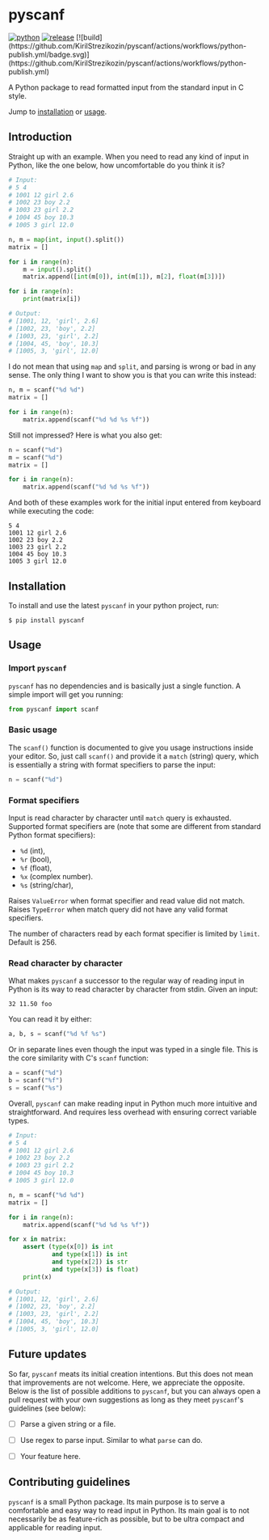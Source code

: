 # pyscanf

<p>
    <a href="https://github.com/KirilStrezikozin/pyscanf/releases"><img src="https://img.shields.io/badge/Python-3776AB?style=for-the-badge&logo=python&logoColor=white" alt="python"></a>
    <a href="https://github.com/KirilStrezikozin/pyscanf/releases"><img src="https://img.shields.io/github/release/KirilStrezikozin/pyscanf.svg" alt="release"></a>
    [![build](https://github.com/KirilStrezikozin/pyscanf/actions/workflows/python-publish.yml/badge.svg)](https://github.com/KirilStrezikozin/pyscanf/actions/workflows/python-publish.yml)
</p>

A Python package to read formatted input from the standard input in C style.

Jump to [installation](#installation) or [usage](#installation).

## Introduction

Straight up with an example. When you need to read any kind of input in Python, like the one below, how uncomfortable do you think it is? 

```python
# Input:
# 5 4
# 1001 12 girl 2.6
# 1002 23 boy 2.2
# 1003 23 girl 2.2
# 1004 45 boy 10.3
# 1005 3 girl 12.0

n, m = map(int, input().split())
matrix = []

for i in range(n):
    m = input().split()
    matrix.append([int(m[0]), int(m[1]), m[2], float(m[3])])

for i in range(n):
    print(matrix[i])

# Output:
# [1001, 12, 'girl', 2.6]
# [1002, 23, 'boy', 2.2]
# [1003, 23, 'girl', 2.2]
# [1004, 45, 'boy', 10.3]
# [1005, 3, 'girl', 12.0]

```

I do not mean that using `map` and `split`, and parsing is wrong or bad in any sense. The only thing I want to show you is that you can write this instead:

```python
n, m = scanf("%d %d")
matrix = []

for i in range(n):
    matrix.append(scanf("%d %d %s %f"))
```

Still not impressed? Here is what you also get:

```python
n = scanf("%d")
m = scanf("%d")
matrix = []

for i in range(n):
    matrix.append(scanf("%d %d %s %f"))
```

And both of these examples work for the initial input entered from keyboard while executing the code:

```
5 4
1001 12 girl 2.6
1002 23 boy 2.2
1003 23 girl 2.2
1004 45 boy 10.3
1005 3 girl 12.0
```

## Installation

To install and use the latest `pyscanf` in your python project, run:

```
$ pip install pyscanf
```


## Usage

### Import `pyscanf`

`pyscanf` has no dependencies and is basically just a single function. A simple import will get you running:

```python
from pyscanf import scanf
```

### Basic usage

The `scanf()` function is documented to give you usage instructions inside your editor. So, just call `scanf()` and provide it a `match` (string) query, which is essentially a string with format specifiers to parse the input:

```python
n = scanf("%d")
```

### Format specifiers

Input is read character by character until `match` query is exhausted. Supported format specifiers are (note that some are different from standard Python format specifiers):

- `%d` (int),
- `%r` (bool),
- `%f` (float),
- `%x` (complex number).
- `%s` (string/char),

Raises `ValueError` when format specifier and read value did not match.
Raises `TypeError` when match query did not have any valid format specifiers.

The number of characters read by each format specifier is limited by `limit`. Default is 256.

### Read character by character

What makes `pyscanf` a successor to the regular way of reading input in Python is its way to read character by character from stdin. Given an input:

```
32 11.50 foo
```

You can read it by either:

```python
a, b, s = scanf("%d %f %s")
```

Or in separate lines even though the input was typed in a single file. This is the core similarity with C's `scanf` function:

```python
a = scanf("%d")
b = scanf("%f")
s = scanf("%s")
```

Overall, `pyscanf` can make reading input in Python much more intuitive and straightforward. And requires less overhead with ensuring correct variable types.

```python
# Input:
# 5 4
# 1001 12 girl 2.6
# 1002 23 boy 2.2
# 1003 23 girl 2.2
# 1004 45 boy 10.3
# 1005 3 girl 12.0

n, m = scanf("%d %d")
matrix = []

for i in range(n):
    matrix.append(scanf("%d %d %s %f"))

for x in matrix:
    assert (type(x[0]) is int 
            and type(x[1]) is int
            and type(x[2]) is str
            and type(x[3]) is float)
    print(x)

# Output:
# [1001, 12, 'girl', 2.6]
# [1002, 23, 'boy', 2.2]
# [1003, 23, 'girl', 2.2]
# [1004, 45, 'boy', 10.3]
# [1005, 3, 'girl', 12.0]

```

## Future updates

So far, `pyscanf` meats its initial creation intentions. But this does not mean that improvements are not welcome. Here, we appreciate the opposite. Below is the list of possible additions to `pyscanf`, but you can always open a pull request with your own suggestions as long as they meet `pyscanf`'s guidelines (see below):

- [ ] Parse a given string or a file.
- [ ] Use regex to parse input. Similar to what `parse` can do.
- [ ] Your feature here.


## Contributing guidelines

`pyscanf` is a small Python package. Its main purpose is to serve a comfortable and easy way to read input in Python. Its main goal is to not necessarily be as feature-rich as possible, but to be ultra compact and applicable for reading input.
